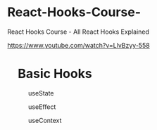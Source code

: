 # React-Hooks-Course-

React Hooks Course - All React Hooks Explained

https://www.youtube.com/watch?v=LlvBzyy-558

<ul>
  <h1>Basic Hooks</h1>
  <ul>useState</ul>
  <ul>useEffect</ul>
  <ul>useContext</ul>
</ul>
